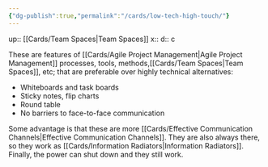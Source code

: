 ```yaml
---
{"dg-publish":true,"permalink":"/cards/low-tech-high-touch/"}
---
```


up:: [[Cards/Team Spaces\|Team Spaces]]
x:: 
d:: c

These are features of [[Cards/Agile Project Management\|Agile Project Management]] processes, tools, methods,[[Cards/Team Spaces\|Team Spaces]], etc; that are preferable over highly technical alternatives:
- ﻿﻿Whiteboards and task boards
- ﻿﻿Sticky notes, flip charts
- ﻿﻿Round table
- ﻿﻿No barriers to face-to-face communication

Some advantage is that these are more [[Cards/Effective Communication Channels\|Effective Communication Channels]]. They are also always there, so they work as [[Cards/Information Radiators\|Information Radiators]]. Finally, the power can shut down and they still work. 
